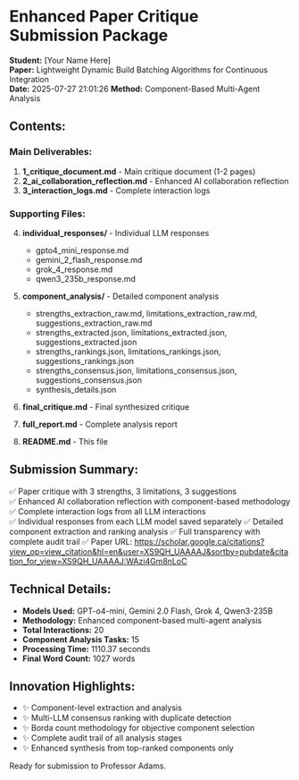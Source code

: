 
# Enhanced Paper Critique Submission Package

**Student:** [Your Name Here]  
**Paper:** Lightweight Dynamic Build Batching Algorithms for Continuous Integration  
**Date:** 2025-07-27 21:01:26
**Method:** Component-Based Multi-Agent Analysis

## Contents:

### Main Deliverables:
1. **1_critique_document.md** - Main critique document (1-2 pages)
2. **2_ai_collaboration_reflection.md** - Enhanced AI collaboration reflection
3. **3_interaction_logs.md** - Complete interaction logs

### Supporting Files:
4. **individual_responses/** - Individual LLM responses
   - gpto4_mini_response.md
   - gemini_2_flash_response.md
   - grok_4_response.md
   - qwen3_235b_response.md

5. **component_analysis/** - Detailed component analysis
   - strengths_extraction_raw.md, limitations_extraction_raw.md, suggestions_extraction_raw.md
   - strengths_extracted.json, limitations_extracted.json, suggestions_extracted.json
   - strengths_rankings.json, limitations_rankings.json, suggestions_rankings.json
   - strengths_consensus.json, limitations_consensus.json, suggestions_consensus.json
   - synthesis_details.json

6. **final_critique.md** - Final synthesized critique
7. **full_report.md** - Complete analysis report
8. **README.md** - This file

## Submission Summary:

✅ Paper critique with 3 strengths, 3 limitations, 3 suggestions  
✅ Enhanced AI collaboration reflection with component-based methodology  
✅ Complete interaction logs from all LLM interactions  
✅ Individual responses from each LLM model saved separately
✅ Detailed component extraction and ranking analysis
✅ Full transparency with complete audit trail
✅ Paper URL: https://scholar.google.ca/citations?view_op=view_citation&hl=en&user=XS9QH_UAAAAJ&sortby=pubdate&citation_for_view=XS9QH_UAAAAJ:WAzi4Gm8nLoC

## Technical Details:

- **Models Used:** GPT-o4-mini, Gemini 2.0 Flash, Grok 4, Qwen3-235B
- **Methodology:** Enhanced component-based multi-agent analysis
- **Total Interactions:** 20
- **Component Analysis Tasks:** 15
- **Processing Time:** 1110.37 seconds
- **Final Word Count:** 1027 words

## Innovation Highlights:

- ✨ Component-level extraction and analysis
- ✨ Multi-LLM consensus ranking with duplicate detection
- ✨ Borda count methodology for objective component selection
- ✨ Complete audit trail of all analysis stages
- ✨ Enhanced synthesis from top-ranked components only

Ready for submission to Professor Adams.
